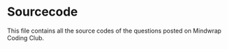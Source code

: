 # Sourcecode
This file contains all the source codes of the questions posted on Mindwrap Coding Club.
